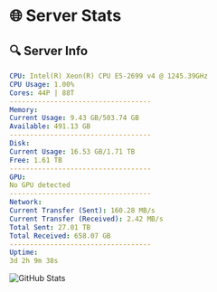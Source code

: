 # 🌐 Server Stats
## 🔍 Server Info
```yaml
CPU: Intel(R) Xeon(R) CPU E5-2699 v4 @ 1245.39GHz
CPU Usage: 1.00%
Cores: 44P | 88T
-----------------------------------
Memory:
Current Usage: 9.43 GB/503.74 GB
Available: 491.13 GB
-----------------------------------
Disk:
Current Usage: 16.53 GB/1.71 TB
Free: 1.61 TB
-----------------------------------
GPU:
No GPU detected
-----------------------------------
Network:
Current Transfer (Sent): 160.28 MB/s
Current Transfer (Received): 2.42 MB/s
Total Sent: 27.01 TB
Total Received: 658.07 GB
-----------------------------------
Uptime:
3d 2h 9m 38s
```
![GitHub Stats](https://img.shields.io/badge/Updated-2025-02-11_00:52:56-blue)